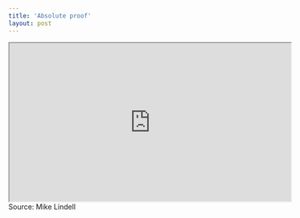 ```yaml
---
title: 'Absolute proof'
layout: post
---
```


<iframe allowfullscreen="" height="315" src="https://www.brighteon.com/embed/32642458-b316-4b76-8fb2-887a5fa4ee99" width="560"></iframe>Source: Mike Lindell